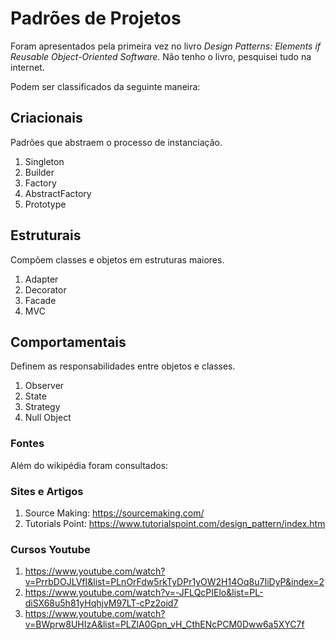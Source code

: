 # Padrões de Projetos

Foram apresentados pela primeira vez no livro *Design Patterns: Elements if Reusable Object-Oriented Software*.
Não tenho o livro, pesquisei tudo na internet.

Podem ser classificados da seguinte maneira:

## Criacionais

Padrões que abstraem o processo de instanciação.

1. Singleton
1. Builder
1. Factory
1. AbstractFactory
1. Prototype

## Estruturais

Compõem classes e objetos em estruturas maiores.

1. Adapter
1. Decorator
1. Facade
1. MVC

## Comportamentais

Definem as responsabilidades entre objetos e classes.

1. Observer
1. State
1. Strategy
1. Null Object

### Fontes

Além do wikipédia foram consultados:

### Sites e Artigos

1. Source Making: https://sourcemaking.com/
1. Tutorials Point: https://www.tutorialspoint.com/design_pattern/index.htm

### Cursos Youtube

1. https://www.youtube.com/watch?v=PrrbDOJLVfI&list=PLnOrFdw5rkTyDPr1yOW2H14Oq8u7IiDyP&index=2
1. https://www.youtube.com/watch?v=-JFLQcPIElo&list=PL-diSX68u5h81yHqhjvM97LT-cPz2oid7
1. https://www.youtube.com/watch?v=BWprw8UHIzA&list=PLZlA0Gpn_vH_CthENcPCM0Dww6a5XYC7f